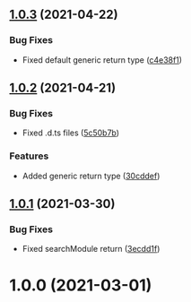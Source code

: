 ## [1.0.3](https://github.com/wppconnect-team/wppconnect-loader/compare/v1.0.2...v1.0.3) (2021-04-22)


### Bug Fixes

* Fixed default generic return type ([c4e38f1](https://github.com/wppconnect-team/wppconnect-loader/commit/c4e38f19b04165ec1a5d52471157e7ea32d1112e))



## [1.0.2](https://github.com/wppconnect-team/wppconnect-loader/compare/v1.0.1...v1.0.2) (2021-04-21)


### Bug Fixes

* Fixed .d.ts files ([5c50b7b](https://github.com/wppconnect-team/wppconnect-loader/commit/5c50b7bb992d9dd05cd7efb14c2c40f5d9983f5c))


### Features

* Added generic return type ([30cddef](https://github.com/wppconnect-team/wppconnect-loader/commit/30cddef9130ba6072ebaf4ebb2994d8f1cd7aa40))



## [1.0.1](https://github.com/wppconnect-team/wppconnect-loader/compare/v1.0.0...v1.0.1) (2021-03-30)


### Bug Fixes

* Fixed searchModule return ([3ecdd1f](https://github.com/wppconnect-team/wppconnect-loader/commit/3ecdd1f13076ed0f1f552d595e04f7d150b0c4e0))



# 1.0.0 (2021-03-01)



